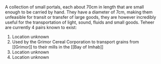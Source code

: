 A collection of small portals, each about 70cm in length that are small enough to be carried by hand. They have a diameter of 7cm, making them unfeasible for transit or transfer of large goods, they are however incredibly useful for the transportation of light, sound, fluids and small goods.
Teheer are currently 4 pairs known to exist:

1. Location unknown
2. Used by the Grimor Cereal Corporation to transport grains from [[Grimor]] to their mills in the [[Bay of Imhab]]
3. Location unknown
4. Location unknown
